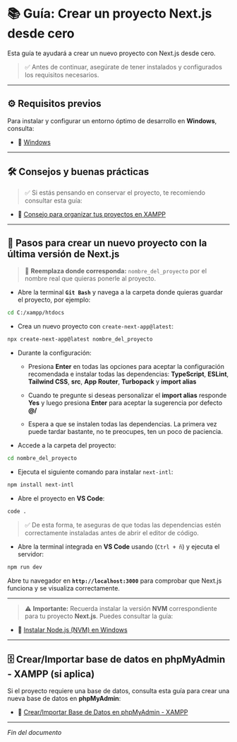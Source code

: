 # 📚 Guía: Crear un proyecto Next.js desde cero

Esta guía te ayudará a crear un nuevo proyecto con Next.js desde cero.

> ✅ Antes de continuar, asegúrate de tener instalados y configurados los requisitos necesarios.

---

## ⚙️ Requisitos previos

Para instalar y configurar un entorno óptimo de desarrollo en **Windows**, consulta:
- 📂 [Windows](https://github.com/tejada1970/guias-desarrollo/blob/master/entorno-windows/README#instalar)

---

## 🛠 Consejos y buenas prácticas

> ✅ Si estás pensando en conservar el proyecto, te recomiendo consultar esta guía:

- 📄 [Consejo para organizar tus proyectos en XAMPP](https://github.com/tejada1970/guias-desarrollo/blob/master/consejos/entorno-windows/consejo-para-organizar-tus-proyectos-en-xampp.md)

---

## 🚀 Pasos para crear un nuevo proyecto con la última versión de Next.js

> 🔹 **Reemplaza donde corresponda:** `nombre_del_proyecto` por el nombre real que quieras ponerle al proyecto.

- Abre la terminal **`Git Bash`** y navega a la carpeta donde quieras guardar el proyecto, por ejemplo:

```bash
cd C:/xampp/htdocs
```

- Crea un nuevo proyecto con `create-next-app@latest`:

```bash
npx create-next-app@latest nombre_del_proyecto
```

- Durante la configuración:

    - Presiona **Enter** en todas las opciones para aceptar la configuración recomendada e instalar todas las dependencias: **TypeScript**, **ESLint**, **Tailwind CSS**, **src**, **App Router**, **Turbopack** y **import alias**

    - Cuando te pregunte si deseas personalizar el **import alias** responde **Yes** y luego presiona **Enter** para aceptar la sugerencia por defecto **@/**

    - Espera a que se instalen todas las dependencias. La primera vez puede tardar bastante, no te preocupes, ten un poco de paciencia.

- Accede a la carpeta del proyecto:

```bash
cd nombre_del_proyecto
```

- Ejecuta el siguiente comando para instalar `next-intl`:

```bash
npm install next-intl
```

- Abre el proyecto en **VS Code**:

```bash
code .
```

> ✅ De esta forma, te aseguras de que todas las dependencias estén correctamente instaladas antes de abrir el editor de código.

- Abre la terminal integrada en **VS Code** usando (`Ctrl + ñ`) y ejecuta el servidor:

```bash
npm run dev
```

Abre tu navegador en **`http://localhost:3000`** para comprobar que Next.js funciona y se visualiza correctamente.

---

> ⚠️ **Importante:** Recuerda instalar la versión **NVM** correspondiente para tu proyecto **Next.js**. Puedes consultar la guía:

- 📄 [Instalar Node.js (NVM) en Windows](https://github.com/tejada1970/guias-desarrollo/blob/master/entorno-windows/instalar/instalar-nodejs-nvm-en-windows.md)

---

## 🗄️ Crear/Importar base de datos en phpMyAdmin - XAMPP (si aplica)

Si el proyecto requiere una base de datos, consulta esta guía para crear una nueva base de datos en **phpMyAdmin**:

- 📄 [Crear/Importar Base de Datos en phpMyAdmin - XAMPP](https://github.com/tejada1970/guias-desarrollo/blob/master/entorno-windows/crear/crear-importar-db-en-phpmyadmin-xampp.md)

---

*Fin del documento*

